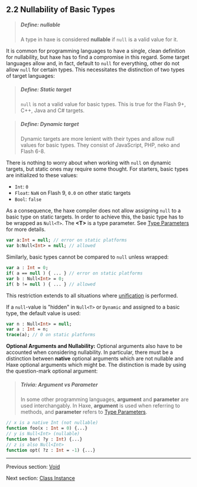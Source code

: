 ## 2.2 Nullability of Basic Types

> ##### Define: nullable
>
> A type in haxe is considered **nullable** if `null` is a valid value for it.


It is common for programming languages to have a single, clean definition for nullability, but haxe has to find a compromise in this regard. Some target languages allow and, in fact, default to `null` for everything, other do not allow `null` for certain types. This necessitates the distinction of two types of target languages:

> ##### Define: Static target
>
> `null` is not a valid value for basic types. This is true for the Flash 9+, C++, Java and C# targets.

> ##### Define: Dynamic target
>
> Dynamic targets are more lenient with their types and allow null values for basic types. They consist of JavaScript, PHP, neko and Flash 6-8.


There is nothing to worry about when working with `null` on dynamic targets, but static ones may require some thought. For starters, basic types are initialized to these values:



* `Int`: `0`
* `Float`: `NaN` on Flash 9, `0.0` on other static targets
* `Bool`: `false`


As a consequence, the haxe compiler does not allow assigning `null` to a basic type on static targets. In order to achieve this, the basic type has to be wrapped as `Null<T>`.  The **&lt;T&gt;** is a type parameter.  See [Type Parameters](3.2-Type_Parameters.md) for more details. 

```haxe
var a:Int = null; // error on static platforms
var b:Null<Int> = null; // allowed
```
Similarly, basic types cannot be compared to `null` unless wrapped:

```haxe
var a : Int = 0;
if( a == null ) { ... } // error on static platforms
var b : Null<Int> = 0;
if( b != null ) { ... } // allowed
```
This restriction extends to all situations where [unification](3.5-Unification.md) is performed.

If a `null`-value is "hidden" in `Null<T>` or `Dynamic` and assigned to a basic type, the default value is used:

```haxe
var n : Null<Int> = null;
var a : Int = n;
trace(a); // 0 on static platforms
```

**Optional Arguments and Nullability:**
Optional arguments also have to be accounted when considering nullability.
In particular, there must be a distinction between **native** optional arguments which are not nullable and Haxe optional arguments which might be.  The distinction is made by using the question-mark optional argument:

> ##### Trivia: Argument vs Parameter
>
> In some other programming languages, **argument** and **parameter** are used interchangably.  In Haxe, **argument** is used when referring to methods, and **parameter** refers to [Type Parameters](3.2-Type_Parameters.md).

```haxe
// x is a native Int (not nullable)
function foo(x : Int = 0) {...}
// y is Null<Int> (nullable)
function bar( ?y : Int) {...}
// z is also Null<Int>
function opt( ?z : Int = -1) {...}
```

---

Previous section: [Void](2.1.4-Void.md)

Next section: [Class Instance](2.3-Class_Instance.md)